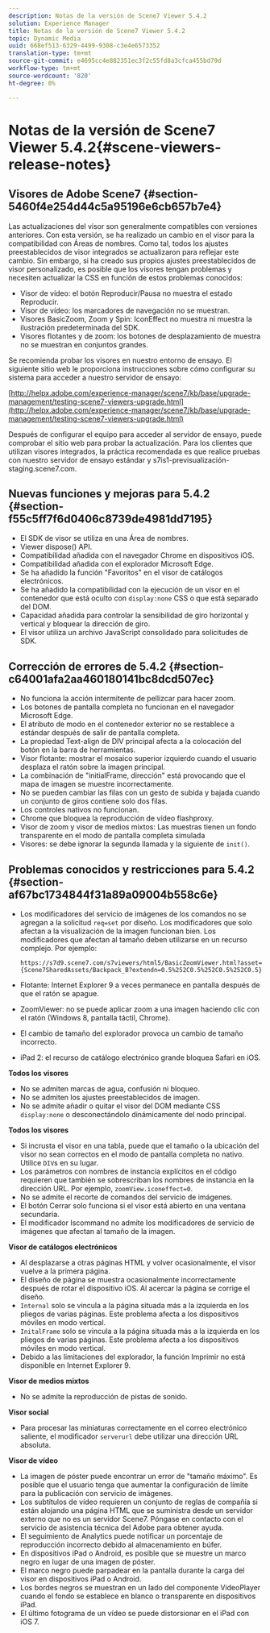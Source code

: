 ```yaml
---
description: Notas de la versión de Scene7 Viewer 5.4.2
solution: Experience Manager
title: Notas de la versión de Scene7 Viewer 5.4.2
topic: Dynamic Media
uuid: 668ef513-6329-4499-9308-c3e4e6573352
translation-type: tm+mt
source-git-commit: e4695cc4e882351ec3f2c55fd8a3cfca455bd79d
workflow-type: tm+mt
source-wordcount: '820'
ht-degree: 0%

---
```



# Notas de la versión de Scene7 Viewer 5.4.2{#scene-viewers-release-notes}

## Visores de Adobe Scene7 {#section-5460f4e254d44c5a95196e6cb657b7e4}

Las actualizaciones del visor son generalmente compatibles con versiones anteriores. Con esta versión, se ha realizado un cambio en el visor para la compatibilidad con Áreas de nombres. Como tal, todos los ajustes preestablecidos de visor integrados se actualizaron para reflejar este cambio. Sin embargo, si ha creado sus propios ajustes preestablecidos de visor personalizado, es posible que los visores tengan problemas y necesiten actualizar la CSS en función de estos problemas conocidos:

* Visor de vídeo: el botón Reproducir/Pausa no muestra el estado Reproducir.
* Visor de vídeo: los marcadores de navegación no se muestran.
* Visores BasicZoom, Zoom y Spin: IconEffect no muestra ni muestra la ilustración predeterminada del SDK.
* Visores flotantes y de zoom: los botones de desplazamiento de muestra no se muestran en conjuntos grandes.

Se recomienda probar los visores en nuestro entorno de ensayo. El siguiente sitio web le proporciona instrucciones sobre cómo configurar su sistema para acceder a nuestro servidor de ensayo:

[http://helpx.adobe.com/experience-manager/scene7/kb/base/upgrade-management/testing-scene7-viewers-upgrade.html](http://helpx.adobe.com/experience-manager/scene7/kb/base/upgrade-management/testing-scene7-viewers-upgrade.html)

Después de configurar el equipo para acceder al servidor de ensayo, puede comprobar el sitio web para probar la actualización. Para los clientes que utilizan visores integrados, la práctica recomendada es que realice pruebas con nuestro servidor de ensayo estándar y s7is1-previsualización-staging.scene7.com.

## Nuevas funciones y mejoras para 5.4.2 {#section-f55c5ff7f6d0406c8739de4981dd7195}

* El SDK de visor se utiliza en una Área de nombres.
* Viewer dispose() API.
* Compatibilidad añadida con el navegador Chrome en dispositivos iOS.
* Compatibilidad añadida con el explorador Microsoft Edge.
* Se ha añadido la función &quot;Favoritos&quot; en el visor de catálogos electrónicos.
* Se ha añadido la compatibilidad con la ejecución de un visor en el contenedor que está oculto con `display:none` CSS o que está separado del DOM.
* Capacidad añadida para controlar la sensibilidad de giro horizontal y vertical y bloquear la dirección de giro.
* El visor utiliza un archivo JavaScript consolidado para solicitudes de SDK.

## Corrección de errores de 5.4.2 {#section-c64001afa2aa460180141bc8dcd507ec}

* No funciona la acción intermitente de pellizcar para hacer zoom.
* Los botones de pantalla completa no funcionan en el navegador Microsoft Edge.
* El atributo de modo en el contenedor exterior no se restablece a estándar después de salir de pantalla completa.
* La propiedad Text-align de DIV principal afecta a la colocación del botón en la barra de herramientas.
* Visor flotante: mostrar el mosaico superior izquierdo cuando el usuario desplaza el ratón sobre la imagen principal.
* La combinación de &quot;initialFrame, dirección&quot; está provocando que el mapa de imagen se muestre incorrectamente.
* No se pueden cambiar las filas con un gesto de subida y bajada cuando un conjunto de giros contiene solo dos filas.
* Los controles nativos no funcionan.
* Chrome que bloquea la reproducción de vídeo flashproxy.
* Visor de zoom y visor de medios mixtos: Las muestras tienen un fondo transparente en el modo de pantalla completa simulada
* Visores: se debe ignorar la segunda llamada y la siguiente de `init()`.

## Problemas conocidos y restricciones para 5.4.2 {#section-af67bc1734844f31a89a09004b558c6e}

* Los modificadores del servicio de imágenes de los comandos no se agregan a la solicitud `req=set` por diseño. Los modificadores que solo afectan a la visualización de la imagen funcionan bien. Los modificadores que afectan al tamaño deben utilizarse en un recurso complejo. Por ejemplo:

   ```
   https://s7d9.scene7.com/s7viewers/html5/BasicZoomViewer.html?asset= {Scene7SharedAssets/Backpack_B?extendn=0.5%252C0.5%252C0.5%252C0.5}
   ```

* Flotante: Internet Explorer 9 a veces permanece en pantalla después de que el ratón se apague.
* ZoomViewer: no se puede aplicar zoom a una imagen haciendo clic con el ratón (Windows 8, pantalla táctil, Chrome).
* El cambio de tamaño del explorador provoca un cambio de tamaño incorrecto.
* iPad 2: el recurso de catálogo electrónico grande bloquea Safari en iOS.

**Todos los visores**

* No se admiten marcas de agua, confusión ni bloqueo.
* No se admiten los ajustes preestablecidos de imagen.
* No se admite añadir o quitar el visor del DOM mediante CSS `display:none` o desconectándolo dinámicamente del nodo principal.

**Todos los visores**

* Si incrusta el visor en una tabla, puede que el tamaño o la ubicación del visor no sean correctos en el modo de pantalla completa no nativo. Utilice `DIV`s en su lugar.
* Los parámetros con nombres de instancia explícitos en el código requieren que también se sobrescriban los nombres de instancia en la dirección URL. Por ejemplo, `zoomView.iconeffect=0`.
* No se admite el recorte de comandos del servicio de imágenes.
* El botón Cerrar solo funciona si el visor está abierto en una ventana secundaria.
* El modificador Iscommand no admite los modificadores de servicio de imágenes que afectan al tamaño de la imagen.

**Visor de catálogos electrónicos**

* Al desplazarse a otras páginas HTML y volver ocasionalmente, el visor vuelve a la primera página.
* El diseño de página se muestra ocasionalmente incorrectamente después de rotar el dispositivo iOS. Al acercar la página se corrige el diseño.
* `Internal` solo se vincula a la página situada más a la izquierda en los pliegos de varias páginas. Este problema afecta a los dispositivos móviles en modo vertical.
* `InitalFrame` solo se vincula a la página situada más a la izquierda en los pliegos de varias páginas. Este problema afecta a los dispositivos móviles en modo vertical.
* Debido a las limitaciones del explorador, la función Imprimir no está disponible en Internet Explorer 9.

**Visor de medios mixtos**

* No se admite la reproducción de pistas de sonido.

**Visor social**

* Para procesar las miniaturas correctamente en el correo electrónico saliente, el modificador `serverurl` debe utilizar una dirección URL absoluta.

**Visor de vídeo**

* La imagen de póster puede encontrar un error de &quot;tamaño máximo&quot;. Es posible que el usuario tenga que aumentar la configuración de límite para la publicación con servicio de imágenes.
* Los subtítulos de vídeo requieren un conjunto de reglas de compañía si están alojando una página HTML que se suministra desde un servidor externo que no es un servidor Scene7. Póngase en contacto con el servicio de asistencia técnica del Adobe para obtener ayuda.
* El seguimiento de Analytics puede notificar un porcentaje de reproducción incorrecto debido al almacenamiento en búfer.
* En dispositivos iPad o Android, es posible que se muestre un marco negro en lugar de una imagen de póster.
* El marco negro puede parpadear en la pantalla durante la carga del visor en dispositivos iPad o Android.
* Los bordes negros se muestran en un lado del componente VideoPlayer cuando el fondo se establece en blanco o transparente en dispositivos iPad.
* El último fotograma de un vídeo se puede distorsionar en el iPad con iOS 7.

